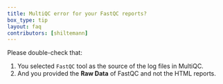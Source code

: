 ```yaml
---
title: MultiQC error for your FastQC reports?
box_type: tip
layout: faq
contributors: [shiltemann]
---
```


Please double-check that:
 1. You selected `FastQC` tool as the source of the log files in MultiQC.
 2. And you provided the **Raw Data** of FastQC and not the HTML reports.

